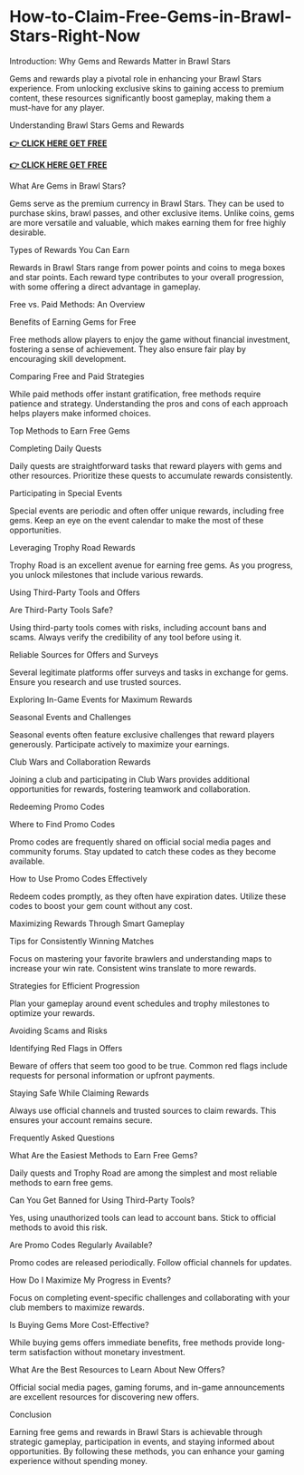 # How-to-Claim-Free-Gems-in-Brawl-Stars-Right-Now
Introduction: Why Gems and Rewards Matter in Brawl Stars

Gems and rewards play a pivotal role in enhancing your Brawl Stars experience. From unlocking exclusive skins to gaining access to premium content, these resources significantly boost gameplay, making them a must-have for any player.

Understanding Brawl Stars Gems and Rewards

**[👉 CLICK HERE GET FREE](https://usaofferzon.com/brawlstarsgift)**



**[👉 CLICK HERE GET FREE](https://usaofferzon.com/giftcard)**




What Are Gems in Brawl Stars?

Gems serve as the premium currency in Brawl Stars. They can be used to purchase skins, brawl passes, and other exclusive items. Unlike coins, gems are more versatile and valuable, which makes earning them for free highly desirable.

Types of Rewards You Can Earn

Rewards in Brawl Stars range from power points and coins to mega boxes and star points. Each reward type contributes to your overall progression, with some offering a direct advantage in gameplay.

Free vs. Paid Methods: An Overview

Benefits of Earning Gems for Free

Free methods allow players to enjoy the game without financial investment, fostering a sense of achievement. They also ensure fair play by encouraging skill development.

Comparing Free and Paid Strategies

While paid methods offer instant gratification, free methods require patience and strategy. Understanding the pros and cons of each approach helps players make informed choices.

Top Methods to Earn Free Gems

Completing Daily Quests

Daily quests are straightforward tasks that reward players with gems and other resources. Prioritize these quests to accumulate rewards consistently.

Participating in Special Events

Special events are periodic and often offer unique rewards, including free gems. Keep an eye on the event calendar to make the most of these opportunities.

Leveraging Trophy Road Rewards

Trophy Road is an excellent avenue for earning free gems. As you progress, you unlock milestones that include various rewards.

Using Third-Party Tools and Offers

Are Third-Party Tools Safe?

Using third-party tools comes with risks, including account bans and scams. Always verify the credibility of any tool before using it.

Reliable Sources for Offers and Surveys

Several legitimate platforms offer surveys and tasks in exchange for gems. Ensure you research and use trusted sources.

Exploring In-Game Events for Maximum Rewards

Seasonal Events and Challenges

Seasonal events often feature exclusive challenges that reward players generously. Participate actively to maximize your earnings.

Club Wars and Collaboration Rewards

Joining a club and participating in Club Wars provides additional opportunities for rewards, fostering teamwork and collaboration.

Redeeming Promo Codes

Where to Find Promo Codes

Promo codes are frequently shared on official social media pages and community forums. Stay updated to catch these codes as they become available.

How to Use Promo Codes Effectively

Redeem codes promptly, as they often have expiration dates. Utilize these codes to boost your gem count without any cost.

Maximizing Rewards Through Smart Gameplay

Tips for Consistently Winning Matches

Focus on mastering your favorite brawlers and understanding maps to increase your win rate. Consistent wins translate to more rewards.

Strategies for Efficient Progression

Plan your gameplay around event schedules and trophy milestones to optimize your rewards.

Avoiding Scams and Risks

Identifying Red Flags in Offers

Beware of offers that seem too good to be true. Common red flags include requests for personal information or upfront payments.

Staying Safe While Claiming Rewards

Always use official channels and trusted sources to claim rewards. This ensures your account remains secure.

Frequently Asked Questions

What Are the Easiest Methods to Earn Free Gems?

Daily quests and Trophy Road are among the simplest and most reliable methods to earn free gems.

Can You Get Banned for Using Third-Party Tools?

Yes, using unauthorized tools can lead to account bans. Stick to official methods to avoid this risk.

Are Promo Codes Regularly Available?

Promo codes are released periodically. Follow official channels for updates.

How Do I Maximize My Progress in Events?

Focus on completing event-specific challenges and collaborating with your club members to maximize rewards.

Is Buying Gems More Cost-Effective?

While buying gems offers immediate benefits, free methods provide long-term satisfaction without monetary investment.

What Are the Best Resources to Learn About New Offers?

Official social media pages, gaming forums, and in-game announcements are excellent resources for discovering new offers.

Conclusion

Earning free gems and rewards in Brawl Stars is achievable through strategic gameplay, participation in events, and staying informed about opportunities. By following these methods, you can enhance your gaming experience without spending money.
